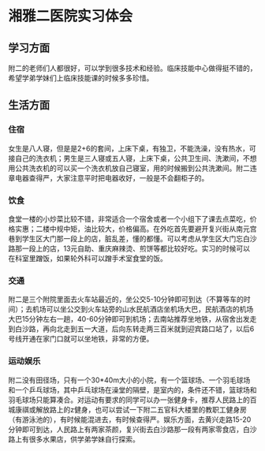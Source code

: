 # 湘雅二医院实习体会

## 学习方面

附二的老师们人都很好，可以学到很多技术和经验。临床技能中心做得挺不错的，希望学弟学妹们上临床技能课的时候多多珍惜。

## 生活方面

### 住宿

女生是八人寝，但是是2+6的套间，上床下桌，有独卫，不能洗澡，没有热水，可接自己的洗衣机；男生是三人寝或五人寝，上床下桌，公共卫生间、洗漱间，不想用公共洗衣机的可以买一个洗衣机放自己寝室，用的时候搬到公共洗漱间。附二违章电器查得严，大家注意平时把电器收好，一般是不会翻柜子的。

### 饮食

食堂一楼的小炒菜比较不错，非常适合一个宿舍或者一个小组下了课去点菜吃，价格实惠；二楼中规中矩，油比较大，价格偏高。在外吃首先要避开复兴街从南元宫巷到学生区大门那一段上的店，脏乱差，懂的都懂。可以考虑从学生区大门忘白沙路那一段上的店，13元自助、重庆麻辣烫、煎饼等都比较好吃。实习的时候可以在科室里蹭饭，如果轮外科可以蹭手术室食堂的饭。

### 交通

附二是三个附院里面去火车站最近的，坐公交5-10分钟即可到达（不算等车的时间）；去机场可以坐公交到火车站旁的山水民航酒店坐机场大巴，民航酒店的机场大巴15分钟左右一趟，40-60分钟即可到机场；去南站推荐坐地铁，从宿舍出发走到白沙路，再向北走到五一大道，后向东转走两三百米就到迎宾路口站了，以后6号线开通在家门口就可以坐地铁，非常的方便。

### 运动娱乐

附二没有田径场，只有一个30*40m大小的小院，有一个篮球场、一个羽毛球场和一个乒乓球场，其中乒乓球场在澡堂的隔壁，是室内的，条件还不错，篮球场和羽毛球场只能算凑合。对运动有要求的同学可以办一张健身卡，推荐人民路上的百城康祺或解放路上的z健身，也可以尝试一下附二五官科大楼里的教职工健身房（有游泳池的），有时候能混进去，有时候查得严。娱乐方面，去黄兴走路15-20分钟即可到达，人民路上有两家茶颜，复兴街去白沙路那一段有两家零食店，白沙路上有很多水果店，供学弟学妹自行探索。
